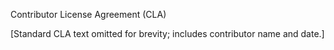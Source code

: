 Contributor License Agreement (CLA)

[Standard CLA text omitted for brevity; includes contributor name and date.]